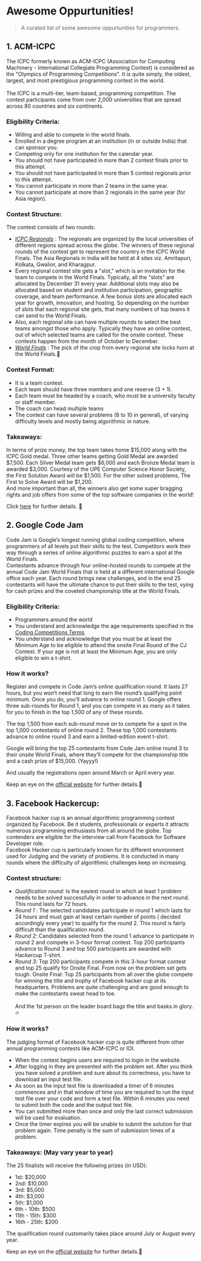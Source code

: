 # Awesome Oppurtunities!

> A curated list of some awesome oppurtunities for programmers.

## 1. ACM-ICPC
The ICPC formerly known as ACM-ICPC (Association for Computing Machinery - International Collegiate Programming Contest) is considered as the "Olympics of Programming Competitions".
It is quite simply, the oldest, largest, and most prestigious programming contest in the world.<br>
<br>The ICPC is a multi-tier, team-based, programming competition. The contest participants come from over 2,000 universities that are spread across 80 countries and six continents.

### Eligibility Criteria:
- Willing and able to compete in the world finals.
- Enrolled in a degree program at an institution (in or outside India) that can sponsor you.
- Competing only for one institution for the calendar year.
- You should not have participated in more than 2 contest finals prior to this attempt.
- You should not have participated in more than 5 contest regionals prior to this attempt.
- You cannot participate in more than 2 teams in the same year.
- You cannot participate at more than 2 regionals in the same year (for Asia region).

### Contest Structure:
The contest consists of two rounds:
- [*ICPC Regionals*](https://icpc.global/regionals) : The regionals are organized by the local universities of different regions spread across the globe. The winners of these 
regional rounds of the contest get to represent the country in the ICPC World Finals. The Asia Regionals in India will be held at 4 sites viz. Amritapuri, Kolkata, Gwalior, and
Kharagpur.
- Every regional contest site gets a "slot," which is an invitation for the team to compete in the World Finals. Typically, all the "slots" are allocated by December 31 every year.
Additional slots may also be allocated based on student and institution participation, geographic coverage, and team performance. A few bonus slots are allocated each year for 
growth, innovation, and hosting. So depending on the number of slots that each regional site gets, that many numbers of top teams it can send to the World Finals.
- Also, each regional site can have multiple rounds to select the best teams amongst those who apply. Typically they have an online contest, out of which selected teams are called
for the onsite contest. These contests happen from the month of October to December.
- [*World Finals*](http://icpc.baylor.edu/worldfinals) : The pick of the crop from every regional site locks horn at the World Finals.:raised_hands:

### Contest Format:
- It is a team contest.
- Each team should have three members and one reserve (3 + 1).
- Each team must be headed by a coach, who must be a university faculty or staff member.
- The coach can head multiple teams
- The contest can have several problems (8 to 10 in general), of varying difficulty levels and mostly being algorithmic in nature.

### Takeaways:
In terms of prize money, the top team takes home $15,000 along with the ICPC Gold medal. Three other teams getting Gold Medal are awarded $7,500. Each Silver Medal team gets 
$6,000 and each Bronze Medal team is awarded $3,000. Courtesy of the UPE Computer Science Honor Society, the First Solution Award will be $1,500.
For the other solved problems, The First to Solve Award will be $1,200.<br>
And more important than all, the winners also get some super bragging rights and job offers from some of the top software companies in the world! 

Click [here](https://icpc.global/) for further details. :eyes:

## 2. Google Code Jam

Code Jam is Google’s longest running global coding competition, where programmers of all levels put their skills to the test. Competitors work their way through a series of online algorithmic puzzles to earn a spot at the World Finals.<br>
Contestants advance through four online-hosted rounds to compete at the annual Code Jam World Finals that is held at a different international Google office each year. Each round brings new challenges, and in the end 25 contestants will have the ultimate chance to put their skills to the test, vying for cash prizes and the coveted championship title at the World Finals.


### Eligibility Criteria:
- Programmers around the world
- You understand and acknowledge the age requirements specified in the [Coding Competitions Terms](https://codingcompetitions.withgoogle.com/terms#eligibility).
- You understand and acknowledge that you must be at least the Minimum Age to be eligible to attend the onsite Final Round of the CJ Contest. If your age is not at least the       Minimum Age, you are only eligible to win a t-shirt.

### How it works?

Register and compete in Code Jam’s online qualification round. It lasts 27 hours, but you won’t need that long to earn the round’s qualifying point minimum. Once you do, you’ll advance to online round 1. Google offers three sub-rounds for Round 1, and you can compete in as many as it takes for you to finish in the top 1,500 of any of these rounds.

The top 1,500 from each sub-round move on to compete for a spot in the top 1,000 contestants of online round 2. These top 1,000 contestants advance to online round 3 and earn a limited-edition event t-shirt.

Google will bring the top 25 contestants from Code Jam online round 3 to their onsite World Finals, where they’ll compete for the championship title and a cash prize of $15,000.
(Yayyy!)

And usually the registrations open around March or April every year.

Keep an eye on the [official website](https://codingcompetitions.withgoogle.com/codejam) for further details.:eyes:

## 3. Facebook Hackercup:
Facebook hacker cup is an annual algorithmic programming contest organized by Facebook. Be it students, professionals or experts it attracts numerous programming enthusiasts from all around the globe. Top contenders are eligible for the interview call from Facebook for Software Developer role.<br>
Facebook Hacker cup is particularly known for its different environment used for Judging and the variety of problems. It is conducted in many rounds where the difficulty of algorithmic challenges keep on increasing.

### Contest structure:
- *Qualification round*: Is the easiest round in which at least 1 problem needs to be solved successfully in order to advance in the next round. This round lasts for 72 hours.
- *Round 1* : The selected candidates participate in round 1 which lasts for 24 hours and must gain at least certain number of points ( decided accordingly every year) to qualify for the round 2. This round is fairly difficult than the qualification round.
- *Round 2*: Candidates selected from the round 1 advance to participate in round 2 and compete in 3-hour format contest. Top 200 participants advance to Round 3 and top 500 participants are awarded with Hackercup T-shirt.
- *Round 3*: Top 200 participants compete in this 3-hour format contest and top 25 qualify for Onsite Final. From now on the problem set gets tough.
Onsite Final: Top 25 participants from all over the globe compete for winning the title and trophy of Facebook hacker cup at its headquarters. Problems are quite challenging and are good enough to make the contestants sweat head to toe.<br>
<br>And the 1st person on the leader board bags the title and basks in glory.:fire:

### How it works?
The judging format of Facebook hacker cup is quite different from other annual programming contests like ACM-ICPC or IOI.

- When the contest begins users are required to login in the website.
- After logging in they are presented with the problem set. After you think you have solved a problem and sure about its correctness, you have to download an input test file.
- As soon as the input test file is downloaded a timer of 6 minutes commences and in that window of time you are required to run the input test file over your code and form a test file. Within 6 minutes you need to submit both the code and the output text file.
- You can submitted more than once and only the last correct submission will be used for evaluation.
- Once the timer expires you will be unable to submit the solution for that problem again. Time penalty is the sum of submission times of a problem.

### Takeaways: (May vary year to year)
The 25 finalists will receive the following prizes (in USD):
- 1st: $20,000
- 2nd: $10,000
- 3rd: $5,000
- 4th: $3,000
- 5th: $1,000
- 6th - 10th: $500
- 11th - 15th: $300
- 16th - 25th: $200

The qualification round customarily takes place around July or August every year.

Keep an eye on the [official website](https://www.facebook.com/codingcompetitions/hacker-cup/) for further details.:eyes:
